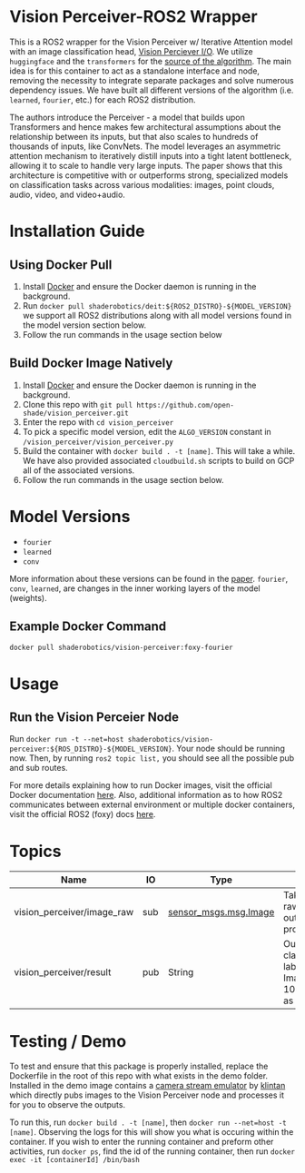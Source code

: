 # Vision Perceiver-ROS2 Wrapper

This is a ROS2 wrapper for the Vision Perceiver w/ Iterative Attention model with an image classification head, [Vision Perciever I/O](https://arxiv.org/abs/2103.03206). We utilize `huggingface` and the `transformers` for the [source of the algorithm](https://huggingface.co/deepmind/vision-perceiver-learned). The main idea is for this container to act as a standalone interface and node, removing the necessity to integrate separate packages and solve numerous dependency issues. We have built all different versions of the algorithm (i.e. `learned`, `fourier`, etc.) for each ROS2 distribution.

The authors introduce the Perceiver - a model that builds upon Transformers and hence makes few architectural assumptions about the relationship between its inputs, but that also scales to hundreds of thousands of inputs, like ConvNets. The model leverages an asymmetric attention mechanism to iteratively distill inputs into a tight latent bottleneck, allowing it to scale to handle very large inputs. The paper shows that this architecture is competitive with or outperforms strong, specialized models on classification tasks across various modalities: images, point clouds, audio, video, and video+audio.

# Installation Guide

## Using Docker Pull
1. Install [Docker](https://www.docker.com/) and ensure the Docker daemon is running in the background.
2. Run ```docker pull shaderobotics/deit:${ROS2_DISTRO}-${MODEL_VERSION}``` we support all ROS2 distributions along with all model versions found in the model version section below.
3. Follow the run commands in the usage section below

## Build Docker Image Natively
1. Install [Docker](https://www.docker.com/) and ensure the Docker daemon is running in the background.
2. Clone this repo with ```git pull https://github.com/open-shade/vision_perceiver.git```
3. Enter the repo with ```cd vision_perceiver```
4. To pick a specific model version, edit the `ALGO_VERSION` constant in `/vision_perceiver/vision_perceiver.py`
5. Build the container with ```docker build . -t [name]```. This will take a while. We have also provided associated `cloudbuild.sh` scripts to build on GCP all of the associated versions.
6. Follow the run commands in the usage section below.

# Model Versions

* ```fourier```
* ```learned```
* ```conv```

More information about these versions can be found in the [paper](https://arxiv.org/abs/2103.03206). `fourier`, `conv`, `learned`, are changes in the inner working layers of the model (weights).

## Example Docker Command

```bash
docker pull shaderobotics/vision-perceiver:foxy-fourier
```

# Usage
## Run the Vision Perceier Node 
Run ```docker run -t --net=host shaderobotics/vision-perceiver:${ROS_DISTRO}-${MODEL_VERSION}```. Your node should be running now. Then, by running ```ros2 topic list,``` you should see all the possible pub and sub routes.

For more details explaining how to run Docker images, visit the official Docker documentation [here](https://docs.docker.com/engine/reference/run/). Also, additional information as to how ROS2 communicates between external environment or multiple docker containers, visit the official ROS2 (foxy) docs [here](https://docs.ros.org/en/foxy/How-To-Guides/Run-2-nodes-in-single-or-separate-docker-containers.html#). 

# Topics

| Name                   | IO  | Type                             | Use                                                               |
|------------------------|-----|----------------------------------|-------------------------------------------------------------------|
| vision_perceiver/image_raw       | sub | [sensor_msgs.msg.Image](http://docs.ros.org/en/noetic/api/sensor_msgs/html/msg/Image.html)            | Takes the raw camera output to be processed                       |
 | vision_perceiver/result           | pub | String            | Outputs the classification label from ImageNet 100 Classes as a string |

# Testing / Demo
To test and ensure that this package is properly installed, replace the Dockerfile in the root of this repo with what exists in the demo folder. Installed in the demo image contains a [camera stream emulator](https://github.com/klintan/ros2_video_streamer) by [klintan](https://github.com/klintan) which directly pubs images to the Vision Perceiver node and processes it for you to observe the outputs.

To run this, run ```docker build . -t [name]```, then ```docker run --net=host -t [name]```. Observing the logs for this will show you what is occuring within the container. If you wish to enter the running container and preform other activities, run ```docker ps```, find the id of the running container, then run ```docker exec -it [containerId] /bin/bash```